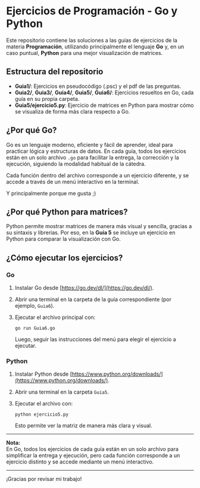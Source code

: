 # Ejercicios de Programación - Go y Python

Este repositorio contiene las soluciones a las guías de ejercicios de la materia **Programación**, utilizando principalmente el lenguaje **Go** y, en un caso puntual, **Python** para una mejor visualización de matrices.

## Estructura del repositorio

- **Guia1/**: Ejercicios en pseudocódigo (.psc) y el pdf de las preguntas.
- **Guia2/**, **Guia3/**, **Guia4/**, **Guia5/**, **Guia6/**: Ejercicios resueltos en Go, cada guía en su propia carpeta.
- **Guia5/ejercicio5.py**: Ejercicio de matrices en Python para mostrar cómo se visualiza de forma más clara respecto a Go.

## ¿Por qué Go?

Go es un lenguaje moderno, eficiente y fácil de aprender, ideal para practicar lógica y estructuras de datos. En cada guía, todos los ejercicios están en un solo archivo `.go` para facilitar la entrega, la corrección y la ejecución, siguiendo la modalidad habitual de la cátedra.

Cada función dentro del archivo corresponde a un ejercicio diferente, y se accede a través de un menú interactivo en la terminal.

Y principalmente porque me gusta ;)

## ¿Por qué Python para matrices?

Python permite mostrar matrices de manera más visual y sencilla, gracias a su sintaxis y librerías. Por eso, en la **Guía 5** se incluye un ejercicio en Python para comparar la visualización con Go.

## ¿Cómo ejecutar los ejercicios?

### Go

1. Instalar Go desde [https://go.dev/dl/](https://go.dev/dl/).
2. Abrir una terminal en la carpeta de la guía correspondiente (por ejemplo, `Guia6`).
3. Ejecutar el archivo principal con:

   ```
   go run Guia6.go
   ```

   Luego, seguir las instrucciones del menú para elegir el ejercicio a ejecutar.

### Python

1. Instalar Python desde [https://www.python.org/downloads/](https://www.python.org/downloads/).
2. Abrir una terminal en la carpeta `Guia5`.
3. Ejecutar el archivo con:

   ```
   python ejercicio5.py
   ```

   Esto permite ver la matriz de manera más clara y visual.

---

**Nota:**  
En Go, todos los ejercicios de cada guía están en un solo archivo para simplificar la entrega y ejecución, pero cada función corresponde a un ejercicio distinto y se accede mediante un menú interactivo.

---

¡Gracias por revisar mi trabajo!
